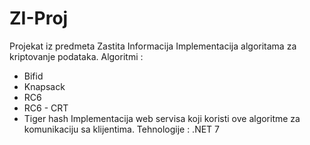 # ZI-Proj
Projekat iz predmeta Zastita Informacija
Implementacija algoritama za kriptovanje podataka.
Algoritmi : 
  - Bifid
  - Knapsack
  - RC6
  - RC6 - CRT
  - Tiger hash
Implementacija web servisa koji koristi ove algoritme za komunikaciju sa klijentima.
Tehnologije : .NET 7
